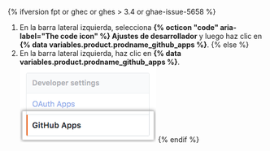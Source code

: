{% ifversion fpt or ghec or ghes > 3.4 or ghae-issue-5658 %}
1. En la barra lateral izquierda, selecciona **{% octicon "code" aria-label="The code icon" %} Ajustes de desarrollador** y luego haz clic en **{% data variables.product.prodname_github_apps %}**.
{% else %}
1. En la barra lateral izquierda, haz clic en **{% data variables.product.prodname_github_apps %}**. ![Ajustes de las {% data variables.product.prodname_github_apps %}](/assets/images/help/organizations/github-apps-settings-sidebar.png)
{% endif %}
